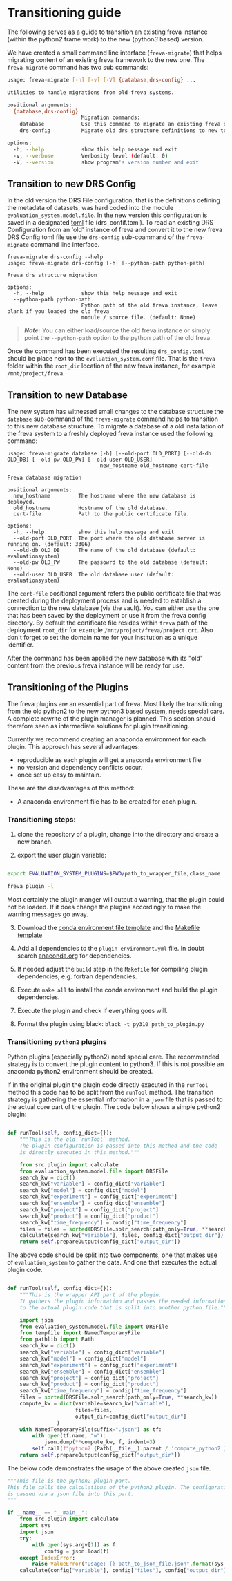 # Transitioning guide

The following serves as a guide to transition an existing freva instance
(within the python*2* frame work) to the new (python*3* based) version.

We have created a small command line interface (`freva-migrate`) that
helps migrating content of an existing freva framework to the new one.
The `freva-migrate` command has two sub commands:

```bash
usage: freva-migrate [-h] [-v] [-V] {database,drs-config} ...

Utilities to handle migrations from old freva systems.

positional arguments:
  {database,drs-config}
                        Migration commands:
    database            Use this command to migrate an existing freva database to a recently set up system.
    drs-config          Migrate old drs structure definitions to new toml style.

options:
  -h, --help            show this help message and exit
  -v, --verbose         Verbosity level (default: 0)
  -V, --version         show program's version number and exit
```

## Transition to new DRS Config

In the old version the DRS File configuration, that is the definitions
defining the metadata of datasets, was hard coded into the module
`evaluation_system.model.file`. In the new version this configuration
is saved in a designated [toml](https://toml.io/en/) file (drs_confif.toml).
To read an existing DRS Configuration from an 'old' instance of freva and
convert it to the new freva DRS Config toml file use the `drs-config` sub-coammand
of the `freva-migrate` command line interface.

```
freva-migrate drs-config --help
usage: freva-migrate drs-config [-h] [--python-path python-path]

Freva drs structure migration

options:
  -h, --help            show this help message and exit
  --python-path python-path
                        Python path of the old freva instance, leave blank if you loaded the old freva
                        module / source file. (default: None)
```

> **_Note:_** You can either load/source the old freva instance or simply point the `--python-path` option to the python path of the old freva.

Once the command has been executed the resulting `drs_config.toml` should be
place next to the `evaluation_system.conf` file. That is the `freva` folder within the
`root_dir` location of the new freva instance, for example `/mnt/project/freva`.



## Transition to new Database
The new system has witnessed small changes to the database structure the `database`
sub-command of the `freva-migrate` command helps to transition to this new
database structure. To migrate a database of a old installation of the freva
system to a freshly deployed freva instance used the following command:

```
usage: freva-migrate database [-h] [--old-port OLD_PORT] [--old-db OLD_DB] [--old-pw OLD_PW] [--old-user OLD_USER]
                              new_hostname old_hostname cert-file

Freva database migration

positional arguments:
  new_hostname         The hostname where the new database is deployed.
  old_hostname         Hostname of the old database.
  cert-file            Path to the public certificate file.

options:
  -h, --help           show this help message and exit
  --old-port OLD_PORT  The port where the old database server is running on. (default: 3306)
  --old-db OLD_DB      The name of the old database (default: evaluationsystem)
  --old-pw OLD_PW      The passowrd to the old database (default: None)
  --old-user OLD_USER  The old database user (default: evaluationsystem)
```

The `cert-file` positional argument refers the public certificate file that was
created during the deployment process and is needed to establish a connection to
the new database (via the vault). You can either use the one that has been
saved by the deployment or use it from the freva config directory. By default
the certificate file resides within `freva` path of the deployment `root_dir`
for example `/mnt/project/freva/project.crt`. Also don't forget to set the domain
name for your institution as a unique identifier.

After the command has been applied the new database with its "old" content from
the previous freva instance will be ready for use.

## Transitioning of the Plugins

The freva plugins are an essential part of freva.
Most likely the transitioning from the old python2 to the new python3 based
system, needs special care. A complete rewrite of the plugin manager is planned.
This section should therefore seen as intermediate solutions for plugin transitioning.

Currently we recommend creating an anaconda environment for each plugin.
This approach has several advantages:

- reproducible as each plugin will get a anaconda environment file
- no version and dependency conflicts occur.
- once set up easy to maintain.

These are the disadvantages of this method:

- A anaconda environment file has to be created for each plugin.


### Transitioning steps:

1. clone the repository of a plugin, change into the directory and create a new branch.

2. export the user plugin variable:

```bash

export EVALUATION_SYSTEM_PLUGINS=$PWD/path_to_wrapper_file,class_name

freva plugin -l

```

Most certainly the plugin manger will output a warning, that the plugin could not be loaded.
If it does change the plugins accordingly to make the warning messages go away.

3. Download the [conda environment file template](https://swift.dkrz.de/v1/dkrz_3d3c7abc-1681-4012-b656-3cc1058c52a9/k204230/freva-transition/plugin-env.yml) and the [Makefile template](https://swift.dkrz.de/v1/dkrz_3d3c7abc-1681-4012-b656-3cc1058c52a9/k204230/freva-transition/Makefile)

4. Add all dependencies to the `plugin-environment.yml` file. In doubt search [anaconda.org](https://anaconda.org) for dependencies.

5. If needed adjust the `build` step in the `Makefile` for compiling plugin dependencies, e.g. fortran dependencies.

6. Execute `make all` to install the conda environment and build the plugin dependencies.

7. Execute the plugin and check if everything goes will.

8. Format the plugin using black: `black -t py310 path_to_plugin.py`

### Transitioning `python2` plugins
Python plugins (especially python2) need special care. The recommended strategy
is to convert the plugin content to python3. If this is not possible an anaconda
python2 environment should be created.

If in the original plugin the plugin code directly executed in the `runTool`
method this code has to be split from the `runTool` method. The
transition strategy is gathering the essential information in a `json` file that
is passed to the actual core part of the plugin. The code below shows a simple
python2 plugin:

```python

def runTool(self, config_dict={}):
    """This is the old `runTool` method.
    The plugin configuration is passed into this method and the code
    is directly executed in this method."""

    from src.plugin import calculate
    from evaluation_system.model.file import DRSFile
    search_kw = dict()
    search_kw["variable"] = config_dict["variable"]
    search_kw["model"] = config_dict["model"]
    search_kw["experiment"] = config_dict["experiment"]
    search_kw["ensemble"] = config_dict["ensemble"]
    search_kw["project"] = config_dict["project"]
    search_kw["product"] = config_dict["product"]
    search_kw["time_frequency"] = config["time_frequency"]
    files = files = sorted(DRSFile.solr_search(path_only=True, **search_kw))
    calculate(search_kw["variable"], files, config_dict["output_dir"])
    return self.prepareOutput(config_dict["output_dir"])
```

The above code should be split into two components, one that makes use of
`evaluation_system` to gather the data. And one that executes the actual plugin
code.

```python

def runTool(self, config_dict={}):
    """This is the wrapper API part of the plugin.
    It gathers the plugin information and passes the needed information
    to the actual plugin code that is split into another python file."""

    import json
    from evaluation_system.model.file import DRSFile
    from tempfile import NamedTemporaryFile
    from pathlib import Path
    search_kw = dict()
    search_kw["variable"] = config_dict["variable"]
    search_kw["model"] = config_dict["model"]
    search_kw["experiment"] = config_dict["experiment"]
    search_kw["ensemble"] = config_dict["ensemble"]
    search_kw["project"] = config_dict["project"]
    search_kw["product"] = config_dict["product"]
    search_kw["time_frequency"] = config["time_frequency"]
    files = sorted(DRSFile.solr_search(path_only=True, **search_kw))
    compute_kw = dict(variable=search_kw["variable"],
                      files=files,
                      output_dir=config_dict["output_dir"]
                )
    with NamedTemporaryFile(suffix=".json") as tf:
        with open(tf.name, "w"):
            json.dump(**compute_kw, f, indent=3)
        self.call(f"python2 {Path(__file__).parent / 'compute_python2'} {tf.name}")
    return self.prepareOutput(config_dict["output_dir"])
```

The below code demonstrates the usage of the above created `json` file.


```python
"""This file is the python2 plugin part.
This file calls the calculations of the python2 plugin. The configuration
is passed via a json file into this part.
"""

if __name__ == "__main__":
    from src.plugin import calculate
    import sys
    import json
    try:
        with open(sys.argv[1]) as f:
            config = json.load(f)
    except IndexError:
        raise ValueError("Usage: {} path_to_json_file.json".format(sys.argv[0]))
    calculate(config["variable"], config["files"], config["output_dir"])
```
